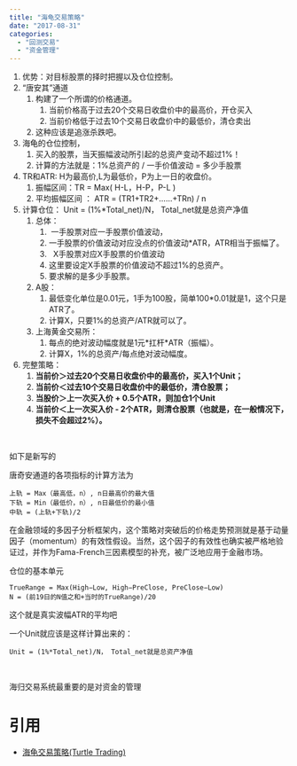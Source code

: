 ```yaml
---
title: "海龟交易策略"
date: "2017-08-31"
categories: 
  - "回测交易"
  - "资金管理"
---
```


1. 优势：对目标股票的择时把握以及仓位控制。
2. “唐安其”通道
    1. 构建了一个所谓的价格通道。
        1. 当前价格高于过去20个交易日收盘价中的最高价，开仓买入
        2. 当前价格低于过去10个交易日收盘价中的最低价，清仓卖出
    2. 这种应该是追涨杀跌吧。
3. 海龟的仓位控制，
    1. 买入的股票，当天振幅波动所引起的总资产变动不超过1%！
    2. 计算的方法就是：1%总资产的 / 一手价值波动 = 多少手股票
4. TR和ATR: H为最高价,L为最低价，P为上一日的收盘价。
    1. 振幅区间：TR = Max( H-L，H-P，P-L )
    2. 平均振幅区间 ： ATR = (TR1+TR2+……+TRn) / n
5. 计算仓位： Unit = (1%\*Total\_net)/N， Total\_net就是总资产净值
    1. 总体：
        1.  一手股票对应一手股票价值波动，
        2. 一手股票的价值波动对应没点的价值波动\*ATR，ATR相当于振幅了。
        3.   X手股票对应X手股票的价值波动
        4. 这里要设定X手股票的价值波动不超过1%的总资产。
        5. 要求解的是多少手股票。
    2. A股：
        1. 最低变化单位是0.01元，1手为100股，简单100\*0.01就是1，这个只是ATR了。
        2. 计算X，只要1%的总资产/ATR就可以了。
    3. 上海黄金交易所：
        1. 每点的绝对波动幅度就是1元\*扛杆\*ATR（振幅）。
        2. 计算X，1%的总资产/每点绝对波动幅度。
6. 完整策略：
    1. **当前价＞过去20个交易日收盘价中的最高价，买入1个Unit；**
    2. **当前价＜过去10个交易日收盘价中的最低价，清仓股票；**
    3. **当股价＞上一次买入价 + 0.5个ATR，则加仓1个Unit**
    4. **当前价＜上一次买入价 - 2个ATR，则清仓股票（也就是，在一般情况下，损失不会超过2%）。**

 

如下是新写的

唐奇安通道的各项指标的计算方法为

```
上轨 = Max（最高低，n）, n日最高价的最大值
下轨 = Min（最低价，n）, n日最低价的最小值
中轨 = (上轨+下轨)/2
```

在金融领域的多因子分析框架内，这个策略对突破后的价格走势预测就是基于动量因子（momentum）的有效性假设。当然，这个因子的有效性也确实被严格地验证过，并作为Fama-French三因素模型的补充，被广泛地应用于金融市场。

仓位的基本单元

```
TrueRange = Max(High−Low, High−PreClose, PreClose−Low)
N = (前19日的N值之和+当时的TrueRange)/20
```

这个就是真实波幅ATR的平均吧

一个Unit就应该是这样计算出来的：

```
Unit = (1%*Total_net)/N， Total_net就是总资产净值
```

 

海归交易系统最重要的是对资金的管理

# 引用

- [海龟交易策略(Turtle Trading)](https://zhuanlan.zhihu.com/p/27987938)
